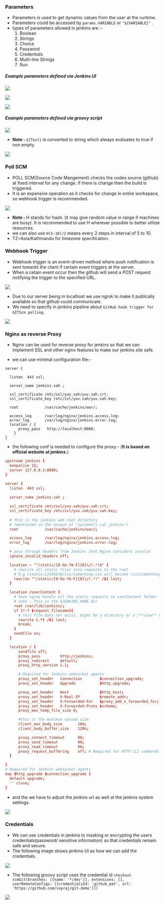 

### Parameters

- Parameters is used to get dynamic values from the user at the runtime.
- Parameters could be accessed by `params.VARIABLE` or `"${VARIABLE}"` .
- types of parameters allowed in jenkins are :-
	1. Boolean
	2. Strings
	3. Choice
	4. Password
	5. Credentials
	6. Multi-line Strings
	7. Run

##### Example parameters  defined via Jenkins UI

![](Images/d14-param1.png)

![](Images/d14-param2.png)

![](Images/d14-paramscript2.png)


##### Example parameters  defined via groovy script

![](Images/d14-paramscrip1.png)

- **Note :**    `${Test}` is converted to string which always evaluates to true if non empty.

![](Images/d14-param3.png)



### Poll SCM

- POLL SCM(Source Code Mangement) checks the codes source (github) at fixed interval for any change. If there is change then the build is triggered.
- It is an expensive operation as it checks for change in entire workspace, so webhook trigger is recommended.

![](Images/d14-pollscm.png)

- **Note :**    H stands for hash. (it may give random value in range if machines are busy). It is recommended to use H wherever possible to better utilize resources.
- we can also use `H(5-10)/2` means every 2 steps in interval of 5 to 10. 
- TZ=Asia/Kathmandu for timezone specification.

### Webhook Trigger

- Webhook trigger is an event-driven method where push notification is sent towards the client if certain event triggers at the server.
- When a cetain event occur then the github will send a POST request notifying the trigger to the specified URL.

![](Images/d14-gitwebhook.png)

- Due to our server being in localhost we use ngrok to make it publically available so that github could communicate.
- We need to specify in jenkins pipeline about `GitHub hook trigger for GITScm polling`.

![](Images/d14-webhookt.png)

### Nginx as reverse Proxy

-  Nginx can be used for reverse proxy for jenkins so that we can implement SSL and other nginx features to make our jenkins site safe.



-  we can use minimal configuration file:-
```
server {

  listen  443 ssl;
  
  server_name jenkins.sah ;

  ssl_certificate /etc/ssl/yuv.sah/yuv.sah.crt;
  ssl_certificate_key /etc/ssl/yuv.sah/yuv.sah.key;
  
  root            /var/cache/jenkins/war/;

  access_log      /var/log/nginx/jenkins.access.log;
  error_log       /var/log/nginx/jenkins.error.log;
  location / {
      proxy_pass   http://localhost:8080;
 	}
}		
```

- the following conf is needed to configure the proxy:- (**It is based on official website at jenkins.**)
```conf 
upstream jenkins {
  keepalive 32; 
  server 127.0.0.1:8080; 
}

server {
  listen  443 ssl;
  
  server_name jenkins.sah ;

  ssl_certificate /etc/ssl/yuv.sah/yuv.sah.crt;
  ssl_certificate_key /etc/ssl/yuv.sah/yuv.sah.key;
  
  # this is the jenkins web root directory
  # (mentioned in the output of "systemctl cat jenkins")
  root            /var/cache/jenkins/war/;

  access_log      /var/log/nginx/jenkins.access.log;
  error_log       /var/log/nginx/jenkins.error.log;

  # pass through headers from Jenkins that Nginx considers invalid
  ignore_invalid_headers off;

  location ~ "^/static/[0-9a-fA-F]{8}\/(.*)$" {
    # rewrite all static files into requests to the root
    # E.g /static/12345678/css/something.css will become /css/something.css
    rewrite "^/static/[0-9a-fA-F]{8}\/(.*)" /$1 last;
  }

  location /userContent {
    # have nginx handle all the static requests to userContent folder
    # note : This is the $JENKINS_HOME dir
    root /var/lib/jenkins/;
    if (!-f $request_filename){
      # this file does not exist, might be a directory or a /**view** url
      rewrite (.*) /$1 last;
      break;
    }
    sendfile on;
  }

  location / {
      sendfile off;
      proxy_pass         http://jenkins;
      proxy_redirect     default;
      proxy_http_version 1.1;

      # Required for Jenkins websocket agents
      proxy_set_header   Connection        $connection_upgrade;
      proxy_set_header   Upgrade           $http_upgrade;

      proxy_set_header   Host              $http_host;
      proxy_set_header   X-Real-IP         $remote_addr;
      proxy_set_header   X-Forwarded-For   $proxy_add_x_forwarded_for;
      proxy_set_header   X-Forwarded-Proto $scheme;
      proxy_max_temp_file_size 0;

      #this is the maximum upload size
      client_max_body_size       10m;
      client_body_buffer_size    128k;

      proxy_connect_timeout      90;
      proxy_send_timeout         90;
      proxy_read_timeout         90;
      proxy_request_buffering    off; # Required for HTTP CLI commands
  }

}
# Required for Jenkins websocket agents
map $http_upgrade $connection_upgrade {
  default upgrade;
  '' close;
}


```


- and the we have to adjust the jenkins url as well at the jenkins system settings.

![](Images/d14-jnginxo.png)

### Credentials

- We can use credentials in jenkins to masking or encrypting the users credentials(password/ sensitive information) so that  credentials remain safe and secure.
- The following image shows jenkins UI as how we can add the credentials.

![](Images/d14-credadd.png)

- The following groovy script uses the credential id
`checkout scmGit(branches: [[name: '*/dev']], extensions: [], userRemoteConfigs: [[credentialsId: 'github_pat', url: 'https://github.com/vuyraj/git-demo']])`


![](Images/d14-creduse.png)
